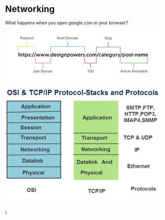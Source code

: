 # Networking

What happens when you open google.com in your browser?&#x20;

![](<../../.gitbook/assets/image (7).png>)

<img src="../../.gitbook/assets/image (5).png" alt="" data-size="original">

\
\
